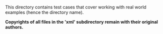 This directory contains test cases that cover working with real world examples (hence the directory name).

**Copyrights of all files in the 'xml' subdirectory remain with their original authors.**